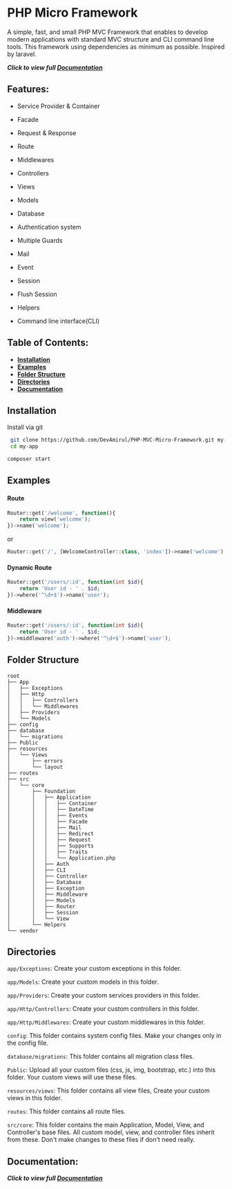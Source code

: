 # PHP Micro Framework

A simple, fast, and small PHP MVC Framework that enables to develop modern applications with standard MVC structure and CLI command line tools. This framework using dependencies as minimum as possible. Inspired by laravel.

<em>**Click to view full [Documentation](https://github.com/DevAmirul/PHP-MVC-Micro-Framework/wiki/Documentation)**</em>

## Features:

- Service Provider & Container

- Facade

- Request & Response

- Route

- Middlewares

- Controllers

- Views

- Models

- Database

- Authentication system

- Multiple Guards

- Mail

- Event

- Session

- Flush Session

- Helpers

- Command line interface(CLI)


## Table of Contents:

- **[Installation](#installation)**
- **[Examples](#examples)**
- **[Folder Structure](#folder-structure)**
- **[Directories](#directories)**
- **[Documentation](#documentation)**


## Installation

Install via git

```bash
 git clone https://github.com/DevAmirul/PHP-MVC-Micro-Framework.git my-app
 cd my-app
```

```bash
composer start
```

## Examples

#### Route

```php
Router::get('/welcome', function(){
    return view('welcome');
})->name('welcome');
```
or
```php
Router::get('/', [WelcomeController::class, 'index'])->name('welcome');
```

#### Dynamic Route

```php
Router::get('/users/:id', function(int $id){
    return 'User id - ' . $id;
})->where('^\d+$')->name('user');
```

#### Middleware
```php
Router::get('/users/:id', function(int $id){
    return 'User id - ' . $id;
})->middleware('auth')->where('^\d+$')->name('user');
```

## Folder Structure

```
root
├── App
│   ├── Exceptions
│   ├── Http
│   │   ├── Controllers
│   │   └── Middlewares
│   ├── Providers
│   └── Models
├── config
├── database
│   └── migrations
├── Public
├── resources
│   └── Views
│       ├── errors
│       └── layout
├── routes
├── src
│   └── core
│       ├── Foundation
│       │   ├── Application
│       │   │   ├── Container
│       │   │   ├── DateTime
│       │   │   ├── Events
│       │   │   ├── Facade
│       │   │   ├── Mail
│       │   │   ├── Redirect
│       │   │   ├── Request
│       │   │   ├── Supports
│       │   │   ├── Traits
│       │   │   └── Application.php
│       │   ├── Auth
│       │   ├── CLI
│       │   ├── Controller
│       │   ├── Database
│       │   ├── Exception
│       │   ├── Middleware
│       │   ├── Models
│       │   ├── Router
│       │   ├── Session
│       │   └── View
│       └── Helpers
└── vendor
```

## Directories

`app/Exceptions`: Create your custom exceptions in this folder.

`app/Models`: Create your custom models in this folder.

`app/Providers`: Create your custom services providers in this folder.

`app/Http/Controllers`: Create your custom controllers in this folder.

`app/Http/Middlewares`: Create your custom middlewares in this folder.

`config`: This folder contains system config files. Make your changes only in the config file.

`database/migrations`: This folder contains all migration class files.

`Public`: Upload all your custom files (css, js, img, bootstrap, etc.) into this folder. Your custom views will use these files.

`resources/views`: This folder contains all view files, Create your custom views in this folder.

`routes`: This folder contains all route files.

`src/core`: This folder contains the main Application, Model, View, and Controller's base files. All custom model, view, and controller files inherit from these. Don't make changes to these files if don't need really.


## Documentation:

<em>**Click to view full [Documentation](https://github.com/DevAmirul/PHP-MVC-Micro-Framework/wiki/Documentation)**</em>


